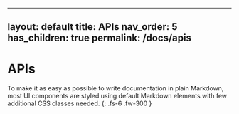  ---
layout: default
title: APIs
nav_order: 5
has_children: true
permalink: /docs/apis
---

# APIs

To make it as easy as possible to write documentation in plain Markdown, most UI components are styled using default Markdown elements with few additional CSS classes needed.
{: .fs-6 .fw-300 }